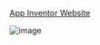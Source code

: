 

[App Inventor Website](https://appinventor.mit.edu/)

![image](https://github.com/LeoOuO/2023Mecanum_Car/assets/93064555/8ede5ea5-f7e7-45bc-afdb-f7d8fc10e8de)

